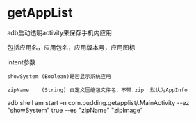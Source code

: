 # getAppList
adb启动透明activity来保存手机内应用

包括应用名，应用包名，应用版本号，应用图标

intent参数
    
    showSystem (Boolean)是否显示系统应用
    
    zipName    (String) 自定义压缩包文件名，不带.zip  默认为AppInfo

adb shell am start -n com.pudding.getapplist/.MainActivity --ez "showSystem" true --es "zipName" "zipImage"
